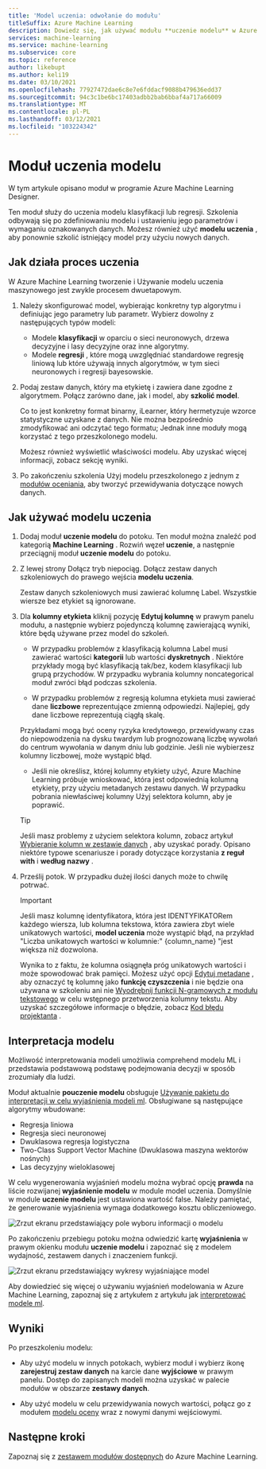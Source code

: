 ```yaml
---
title: 'Model uczenia: odwołanie do modułu'
titleSuffix: Azure Machine Learning
description: Dowiedz się, jak używać modułu **uczenie modelu** w Azure Machine Learning, aby szkolić model klasyfikacji lub regresji.
services: machine-learning
ms.service: machine-learning
ms.subservice: core
ms.topic: reference
author: likebupt
ms.author: keli19
ms.date: 03/10/2021
ms.openlocfilehash: 77927472dae6c8e7e6fddacf9088b479636edd37
ms.sourcegitcommit: 94c3c1be6bc17403adbb2bab6bbaf4a717a66009
ms.translationtype: MT
ms.contentlocale: pl-PL
ms.lasthandoff: 03/12/2021
ms.locfileid: "103224342"
---
```

# <a name="train-model-module"></a>Moduł uczenia modelu

W tym artykule opisano moduł w programie Azure Machine Learning Designer.

Ten moduł służy do uczenia modelu klasyfikacji lub regresji. Szkolenia odbywają się po zdefiniowaniu modelu i ustawieniu jego parametrów i wymaganiu oznakowanych danych. Możesz również użyć **modelu uczenia** , aby ponownie szkolić istniejący model przy użyciu nowych danych. 

## <a name="how-the-training-process-works"></a>Jak działa proces uczenia

W Azure Machine Learning tworzenie i Używanie modelu uczenia maszynowego jest zwykle procesem dwuetapowym. 

1. Należy skonfigurować model, wybierając konkretny typ algorytmu i definiując jego parametry lub parametr. Wybierz dowolny z następujących typów modeli: 

    + Modele **klasyfikacji** w oparciu o sieci neuronowych, drzewa decyzyjne i lasy decyzyjne oraz inne algorytmy.
    + Modele **regresji** , które mogą uwzględniać standardowe regresję liniową lub które używają innych algorytmów, w tym sieci neuronowych i regresji bayesowskie.  

2. Podaj zestaw danych, który ma etykietę i zawiera dane zgodne z algorytmem. Połącz zarówno dane, jak i model, aby **szkolić model**.

    Co to jest konkretny format binarny, iLearner, który hermetyzuje wzorce statystyczne uzyskane z danych. Nie można bezpośrednio zmodyfikować ani odczytać tego formatu; Jednak inne moduły mogą korzystać z tego przeszkolonego modelu. 
    
    Możesz również wyświetlić właściwości modelu. Aby uzyskać więcej informacji, zobacz sekcję wyniki.

3. Po zakończeniu szkolenia Użyj modelu przeszkolonego z jednym z [modułów oceniania](./score-model.md), aby tworzyć przewidywania dotyczące nowych danych.

## <a name="how-to-use-train-model"></a>Jak używać modelu uczenia 
    
1. Dodaj moduł **uczenie modelu** do potoku.  Ten moduł można znaleźć pod kategorią **Machine Learning** . Rozwiń węzeł **uczenie**, a następnie przeciągnij moduł **uczenie modelu** do potoku.
  
1.  Z lewej strony Dołącz tryb niepociąg. Dołącz zestaw danych szkoleniowych do prawego wejścia **modelu uczenia**.

    Zestaw danych szkoleniowych musi zawierać kolumnę Label. Wszystkie wiersze bez etykiet są ignorowane.
  
1.  Dla **kolumny etykieta** kliknij pozycję **Edytuj kolumnę** w prawym panelu modułu, a następnie wybierz pojedynczą kolumnę zawierającą wyniki, które będą używane przez model do szkoleń.
  
    - W przypadku problemów z klasyfikacją kolumna Label musi zawierać wartości **kategorii** lub wartości **dyskretnych** . Niektóre przykłady mogą być klasyfikacją tak/bez, kodem klasyfikacji lub grupą przychodów.  W przypadku wybrania kolumny noncategorical moduł zwróci błąd podczas szkolenia.
  
    -   W przypadku problemów z regresją kolumna etykieta musi zawierać dane **liczbowe** reprezentujące zmienną odpowiedzi. Najlepiej, gdy dane liczbowe reprezentują ciągłą skalę. 
    
    Przykładami mogą być oceny ryzyka kredytowego, przewidywany czas do niepowodzenia na dysku twardym lub prognozowaną liczbę wywołań do centrum wywołania w danym dniu lub godzinie.  Jeśli nie wybierzesz kolumny liczbowej, może wystąpić błąd.
  
    -   Jeśli nie określisz, której kolumny etykiety użyć, Azure Machine Learning próbuje wnioskować, która jest odpowiednią kolumną etykiety, przy użyciu metadanych zestawu danych. W przypadku pobrania niewłaściwej kolumny Użyj selektora kolumn, aby je poprawić.
  
    > [!TIP] 
    > Jeśli masz problemy z użyciem selektora kolumn, zobacz artykuł [Wybieranie kolumn w zestawie danych](./select-columns-in-dataset.md) , aby uzyskać porady. Opisano niektóre typowe scenariusze i porady dotyczące korzystania **z reguł with** i **według nazwy** .
  
1.  Prześlij potok. W przypadku dużej ilości danych może to chwilę potrwać.

    > [!IMPORTANT] 
    > Jeśli masz kolumnę identyfikatora, która jest IDENTYFIKATORem każdego wiersza, lub kolumna tekstowa, która zawiera zbyt wiele unikatowych wartości, **model uczenia** może wystąpić błąd, na przykład "Liczba unikatowych wartości w kolumnie:" {column_name} "jest większa niż dozwolona.
    >
    > Wynika to z faktu, że kolumna osiągnęła próg unikatowych wartości i może spowodować brak pamięci. Możesz użyć opcji [Edytuj metadane](edit-metadata.md) , aby oznaczyć tę kolumnę jako **funkcję czyszczenia** i nie będzie ona używana w szkoleniu ani nie [Wyodrębnij funkcji N-gramowych z modułu tekstowego](extract-n-gram-features-from-text.md) w celu wstępnego przetworzenia kolumny tekstu. Aby uzyskać szczegółowe informacje o błędzie, zobacz [Kod błędu projektanta](././designer-error-codes.md) .

## <a name="model-interpretability"></a>Interpretacja modelu

Możliwość interpretowania modeli umożliwia comprehend modelu ML i przedstawia podstawową podstawę podejmowania decyzji w sposób zrozumiały dla ludzi.

Moduł aktualnie **pouczenie modelu** obsługuje [Używanie pakietu do interpretacji w celu wyjaśnienia modeli ml](https://docs.microsoft.com/azure/machine-learning/how-to-machine-learning-interpretability-aml#generate-feature-importance-values-via-remote-runs). Obsługiwane są następujące algorytmy wbudowane:

- Regresja liniowa
- Regresja sieci neuronowej
- Dwuklasowa regresja logistyczna
- Two-Class Support Vector Machine (Dwuklasowa maszyna wektorów nośnych)
- Las decyzyjny wieloklasowej

W celu wygenerowania wyjaśnień modelu można wybrać opcję **prawda** na liście rozwijanej **wyjaśnienie modelu** w module model uczenia. Domyślnie w module **uczenie modelu** jest ustawiona wartość false. Należy pamiętać, że generowanie wyjaśnienia wymaga dodatkowego kosztu obliczeniowego.

![Zrzut ekranu przedstawiający pole wyboru informacji o modelu](./media/module/train-model-explanation-checkbox.png)

Po zakończeniu przebiegu potoku można odwiedzić kartę **wyjaśnienia** w prawym okienku modułu **uczenie modelu** i zapoznać się z modelem wydajność, zestawem danych i znaczeniem funkcji.

![Zrzut ekranu przedstawiający wykresy wyjaśniające model](./media/module/train-model-explanations-tab.gif)

Aby dowiedzieć się więcej o używaniu wyjaśnień modelowania w Azure Machine Learning, zapoznaj się z artykułem z artykułu jak [interpretować modele ml](https://docs.microsoft.com/azure/machine-learning/how-to-machine-learning-interpretability-aml#generate-feature-importance-values-via-remote-runs).

## <a name="results"></a>Wyniki

Po przeszkoleniu modelu:


+ Aby użyć modelu w innych potokach, wybierz moduł i wybierz ikonę **zarejestruj zestaw danych** na karcie dane **wyjściowe** w prawym panelu. Dostęp do zapisanych modeli można uzyskać w palecie modułów w obszarze **zestawy danych**.

+ Aby użyć modelu w celu przewidywania nowych wartości, połącz go z modułem [modelu oceny](./score-model.md) wraz z nowymi danymi wejściowymi.


## <a name="next-steps"></a>Następne kroki

Zapoznaj się z [zestawem modułów dostępnych](module-reference.md) do Azure Machine Learning. 